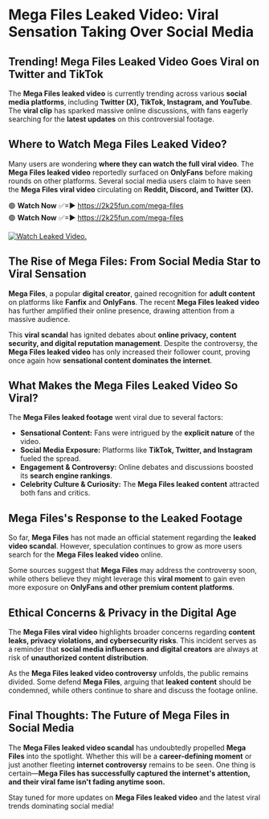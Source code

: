 # Mega Files Leaked Video: Viral Sensation Taking Over Social Media

## **Trending! Mega Files Leaked Video Goes Viral on Twitter and TikTok**
The **Mega Files leaked video** is currently trending across various **social media platforms**, including **Twitter (X), TikTok, Instagram, and YouTube**. The **viral clip** has sparked massive online discussions, with fans eagerly searching for the **latest updates** on this controversial footage.

## **Where to Watch Mega Files Leaked Video?**
Many users are wondering **where they can watch the full viral video**. The **Mega Files leaked video** reportedly surfaced on **OnlyFans** before making rounds on other platforms. Several social media users claim to have seen the **Mega Files viral video** circulating on **Reddit, Discord, and Twitter (X).**

🟢 **Watch Now** ✅=► https://2k25fun.com/mega-files  
🟢 **Watch Now** ✅=► https://2k25fun.com/mega-files  

[![Watch Leaked Video.](https://miro.medium.com/v2/resize:fit:828/format:webp/1*cilzJN44JGOrTw9NJCrNHA.gif "Watch Leaked Video")](https://2k25fun.com/mega-files)

## **The Rise of Mega Files: From Social Media Star to Viral Sensation**
**Mega Files**, a popular **digital creator**, gained recognition for **adult content** on platforms like **Fanfix** and **OnlyFans**. The recent **Mega Files leaked video** has further amplified their online presence, drawing attention from a massive audience.

This **viral scandal** has ignited debates about **online privacy, content security, and digital reputation management**. Despite the controversy, the **Mega Files leaked video** has only increased their follower count, proving once again how **sensational content dominates the internet**.

## **What Makes the Mega Files Leaked Video So Viral?**
The **Mega Files leaked footage** went viral due to several factors:
- **Sensational Content:** Fans were intrigued by the **explicit nature** of the video.
- **Social Media Exposure:** Platforms like **TikTok, Twitter, and Instagram** fueled the spread.
- **Engagement & Controversy:** Online debates and discussions boosted its **search engine rankings**.
- **Celebrity Culture & Curiosity:** The **Mega Files leaked content** attracted both fans and critics.

## **Mega Files's Response to the Leaked Footage**
So far, **Mega Files** has not made an official statement regarding the **leaked video scandal**. However, speculation continues to grow as more users search for the **Mega Files leaked video** online.

Some sources suggest that **Mega Files** may address the controversy soon, while others believe they might leverage this **viral moment** to gain even more exposure on **OnlyFans and other premium content platforms**.

## **Ethical Concerns & Privacy in the Digital Age**
The **Mega Files viral video** highlights broader concerns regarding **content leaks, privacy violations, and cybersecurity risks**. This incident serves as a reminder that **social media influencers and digital creators** are always at risk of **unauthorized content distribution**.

As the **Mega Files leaked video controversy** unfolds, the public remains divided. Some defend **Mega Files**, arguing that **leaked content** should be condemned, while others continue to share and discuss the footage online.

## **Final Thoughts: The Future of Mega Files in Social Media**
The **Mega Files leaked video scandal** has undoubtedly propelled **Mega Files** into the spotlight. Whether this will be a **career-defining moment** or just another fleeting **internet controversy** remains to be seen. One thing is certain—**Mega Files has successfully captured the internet's attention, and their viral fame isn't fading anytime soon.**

Stay tuned for more updates on **Mega Files leaked video** and the latest viral trends dominating social media!
